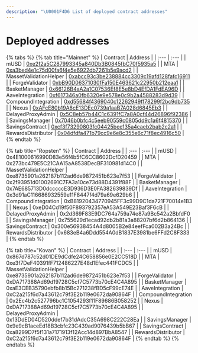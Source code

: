 ```yaml
---
description: "\U0001F4D6 List of deployed contract addresses"
---
```


# Deployed addresses

{% tabs %}
{% tab title="Mainnet" %}
| Contract | Address |
| :--- | :--- |
| mUSD | [0xe2f2a5C287993345a840Db3B0845fbC70f5935a5](https://etherscan.io/address/0xe2f2a5C287993345a840Db3B0845fbC70f5935a5) |
| MTA | [0xa3bed4e1c75d00fa6f4e5e6922db7261b5e9acd2](https://etherscan.io/address/0xa3bed4e1c75d00fa6f4e5e6922db7261b5e9acd2) |
| MassetValidationHelper | [0xabcc93c3be238884cc3309c19afd128fafc16911](https://etherscan.io/address/0xabcc93c3be238884cc3309c19afd128fafc16911#code) |
| ForgeValidator | [0xbB90D06371030fFa150E463621c22950b212eaa1](https://etherscan.io/address/0xbB90D06371030fFa150E463621c22950b212eaa1#code) |
| BasketManager | [0x66126B4aA2a1C07536Ef8E5e8bD4EfDA1FdEA96D](https://etherscan.io/address/0x66126B4aA2a1C07536Ef8E5e8bD4EfDA1FdEA96D) |
| AaveIntegration | [0xf617346a0fb6320e9e578e0c9b2a4588283d9d39](https://etherscan.io/address/0xf617346a0fb6320e9e578e0c9b2a4588283d9d39) |
| CompoundIntegration | [0xd55684f4369040c12262949ff78299f2bc9db735](https://etherscan.io/address/0xd55684f4369040c12262949ff78299f2bc9db735) |
| Nexus | [0xAFcE80b19A8cE13DEc0739a1aaB7A028d6845Eb3](https://etherscan.io/address/0xAFcE80b19A8cE13DEc0739a1aaB7A028d6845Eb3) |
| DelayedProxyAdmin | [0x5C8eb57b44C1c6391fC7a8A0cf44d26896f92386](https://etherscan.io/address/0x5C8eb57b44C1c6391fC7a8A0cf44d26896f92386) |
| SavingsManager | [0x7046b0bfc4c5eeb90559c0805dd9c1a6f4815370](https://etherscan.io/address/0x7046b0bfc4c5eeb90559c0805dd9c1a6f4815370) |
| SavingsContract | [0xcf3f73290803fc04425bee135a4caeb2bab2c2a1](https://etherscan.io/address/0xcf3f73290803fc04425bee135a4caeb2bab2c2a1) |
| RewardsDistributor | [0x04dfdfa471b79cc9e6e8c355e6c71f8ec4916c50](https://etherscan.io/address/0x04dfdfa471b79cc9e6e8c355e6c71f8ec4916c50) |
{% endtab %}

{% tab title="Ropsten" %}
| Contract | Address |
| :--- | :--- |
| mUSD | 0x4E1000616990D83e56f4b5fC6CC8602DcfD20459 |
| MTA | 0x273bc479E5C21CAA15aA8538DecBF310981d14C0 |
| MassetValidationHelper | 0xe8735901a262187b112ad6de9872451b623e7f53 |
| ForgeValidator | 0x2f93951d01002691C7FA3a10ce73d88D4391f88F |
| BasketManager | 0x7AE685713D0dcccccE3D936D3E0FA382639839Df |
| AaveIntegration | 0x3d91aC116686932559e11F8447f4d79a69e629b6 |
| CompoundIntegration | 0xB81920434770945FF3c99D9C1da721F70014e1B3 |
| Nexus | 0xeD04Cd19f50F893792357eA53A549E23Baf3F6cB |
| DelayedProxyAdmin | 0x2d369F83E9DC764a759a74e87a9Bc542a2BbfdF0 |
| SavingsManager | 0x755629d1ecad92db2b81a3a88207bf6d2b864136 |
| SavingsContract | 0x300e56938454A4d8005B2e84eefFca002B3a24Bc |
| RewardsDistributor | 0x683eB4a6Ddd554A0dB1837E3981be6FFd2C8F333 |
{% endtab %}

{% tab title="Kovan" %}
| Contract | Address |
| :--- | :--- |
| mUSD | 0x867d787c52d01DE9dCdfe24C658856e0E2CC518D |
| MTA | 0xe3f7DeF40391fF712486227E48d1Efec441FCDC5 |
| MassetValidationHelper | 0xe8735901a262187b112ad6de9872451b623e7f53 |
| ForgeValidator | 0xDA717388Ad69d19728C5cf7C5773b70cE4C4A895 |
| BasketManager | 0xaE3CEB35790ebfb8b15Bc271238fBD5cF99cE74E |
| AaveIntegration | 0xC2a215f6d7a43612c79f3E2b119e0672da90864F |
| CompoundIntegration | 0x2Ec4b2c527796bc1C1054293f11F89686B058252 |
| Nexus | 0xDA717388Ad69d19728C5cf7C5773b70cE4C4A895 |
| DelayedProxyAdmin | 0x13DdED04D520ddef7b31dAdcC35A698C222C28Ea |
| SavingsManager | 0x9e9cB1aceEd18B3cbfc23C439ad9076439b5bB67 |
| SavingsContract | 0xa8299D7f5f131a7171913f12Acc14d897BbA8547 |
| RewardsDistributor | 0xC2a215f6d7a43612c79f3E2b119e0672da90864F |
{% endtab %}
{% endtabs %}



